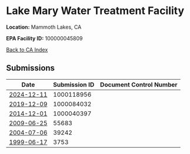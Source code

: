 # Lake Mary Water Treatment Facility

**Location:** Mammoth Lakes, CA

**EPA Facility ID:** 100000045809

[Back to CA Index](../../index.md)

## Submissions

| Date | Submission ID | Document Control Number |
|------|--------------|-------------------------|
| [2024-12-11](submissions/1000118956.md) | 1000118956 |  |
| [2019-12-09](submissions/1000084032.md) | 1000084032 |  |
| [2014-12-01](submissions/1000040397.md) | 1000040397 |  |
| [2009-06-25](submissions/55683.md) | 55683 |  |
| [2004-07-06](submissions/39242.md) | 39242 |  |
| [1999-06-17](submissions/3753.md) | 3753 |  |
